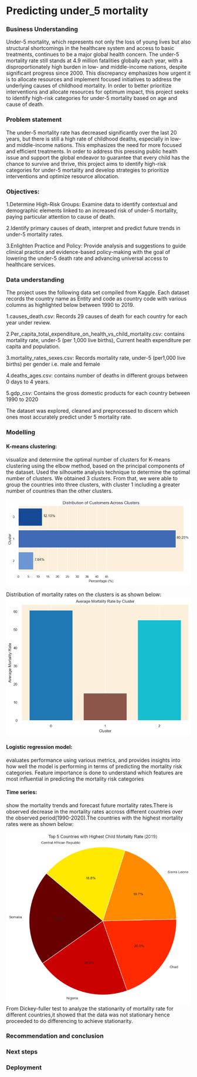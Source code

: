 # Predicting under_5 mortality

### Business Understanding

Under-5 mortality, which represents not only the loss of young lives but also structural shortcomings in the healthcare system and access to
basic treatments, continues to be a major global health concern. The under-5 mortality rate still stands at 4.9 million fatalities globally
each year, with a disproportionately high burden in low- and middle-income nations, despite significant progress since 2000. This discrepancy emphasizes how urgent it is to allocate resources and implement focused initiatives to address the underlying causes of
childhood mortality. In order to better prioritize interventions and allocate resources for optimum impact, this project seeks to identify
high-risk categories for under-5 mortality based on age and cause of death.

### Problem statement

The under-5 mortality rate has decreased significantly over the last 20 years, but there is still a high rate of childhood deaths, especially in low- and middle-income nations. This emphasizes the need for more focused and efficient treatments. In order to address this pressing public health issue and support the global endeavor to guarantee that every child has the chance to survive and thrive, this project aims to identify high-risk categories for under-5 mortality and develop strategies to prioritize interventions and optimize resource allocation.

### Objectives:

1.Determine High-Risk Groups: Examine data to identify contextual and demographic elements linked to an increased risk of under-5 mortality,
paying particular attention to cause of death.

2.Identify primary causes of death, interpret and predict future trends in under-5 mortality rates.

3.Enlighten Practice and Policy: Provide analysis and suggestions to guide clinical practice and evidence-based policy-making with the goal
of lowering the under-5 death rate and advancing universal access to healthcare services.

### Data understanding

The project uses the following data set compiled from Kaggle. Each dataset records the country name as Entity and code as country code with
various columns as highlighted below between 1990 to 2019.

1.causes_death.csv: Records 29 causes of death for each country for each year under review.

2.Per_capita_total_expenditure_on_health_vs_child_mortality.csv: contains mortality rate, under-5 (per 1,000 live births), Current health expenditure per capita and population.

3.mortality_rates_sexes.csv: Records mortality rate, under-5 (per1,000 live births) per gender i.e. male and female

4.deaths_ages.csv: contains number of deaths in different groups between 0 days to 4 years.

5.gdp_csv: Contains the gross domestic products for each country between 1990 to 2020

The dataset was explored, cleaned and preprocessed to discern which ones most accurately predict under 5 mortality rate.

### Modelling

#### K-means clustering:
visualize and determine the optimal number of clusters for K-means clustering using the elbow method, based on the
principal components of the dataset. Used the silhouette analysis technique to determine the optimal number of clusters. We obtained 3 clusters. From that, we were able to group the countries into three clusters, with cluster 1 including a greater number of countries than
the other clusters.

![Alt Text](image1.png)

Distribution of mortality rates on the clusters is as shown below:
![Alt Text](image2.png)


#### Logistic regression model:
evaluates performance using various metrics, and provides insights into how well the model is performing in
terms of predicting the mortality risk categories. Feature importance is done to understand which features are most influential in predicting the mortality risk categories

#### Time series:
show the mortality trends and forecast future mortality rates.There is observed decrease in the mortality rates accross different countries over the observed period(1990-2020).The countries with the highest mortality rates were as shown below:

![Alt Text](image3.png)
From Dickey-fuller test to analyze the stationarity of mortality rate for different countries,it showed that the data was not stationary hence proceeded to do differencing  to achieve stationarity.

### Recommendation and conclusion

### Next steps

### Deployment
